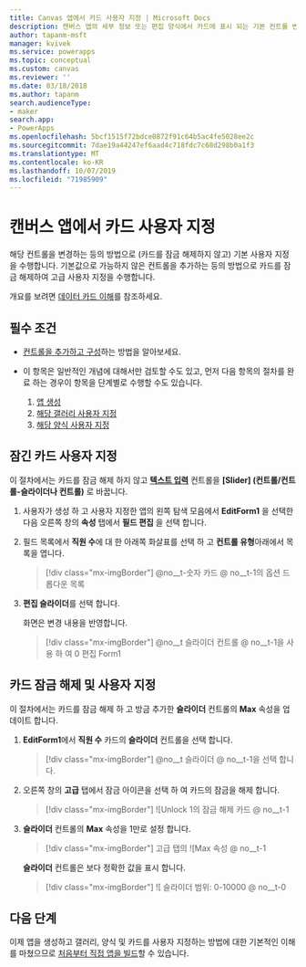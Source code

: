 ```yaml
---
title: Canvas 앱에서 카드 사용자 지정 | Microsoft Docs
description: 캔버스 앱의 세부 정보 또는 편집 양식에서 카드에 표시 되는 기본 컨트롤 변경
author: tapanm-msft
manager: kvivek
ms.service: powerapps
ms.topic: conceptual
ms.custom: canvas
ms.reviewer: ''
ms.date: 03/18/2018
ms.author: tapanm
search.audienceType:
- maker
search.app:
- PowerApps
ms.openlocfilehash: 5bcf1515f72bdce0872f91c64b5ac4fe5028ee2c
ms.sourcegitcommit: 7dae19a44247ef6aad4c718fdc7c68d298b0a1f3
ms.translationtype: MT
ms.contentlocale: ko-KR
ms.lasthandoff: 10/07/2019
ms.locfileid: "71985909"
---
```

# <a name="customize-a-card-in-a-canvas-app"></a>캔버스 앱에서 카드 사용자 지정

해당 컨트롤을 변경하는 등의 방법으로 (카드를 잠금 해제하지 않고) 기본 사용자 지정 을 수행합니다. 기본값으로 가능하지 않은 컨트롤을 추가하는 등의 방법으로 카드를 잠금 해제하여 고급 사용자 지정을 수행합니다.

개요를 보려면 [데이터 카드 이해](working-with-cards.md)를 참조하세요.

## <a name="prerequisites"></a>필수 조건

- [컨트롤을 추가하고 구성](add-configure-controls.md)하는 방법을 알아보세요.
- 이 항목은 일반적인 개념에 대해서만 검토할 수도 있고, 먼저 다음 항목의 절차를 완료 하는 경우이 항목을 단계별로 수행할 수도 있습니다.

    1. [앱 생성](data-platform-create-app.md)
    1. [해당 갤러리 사용자 지정](customize-layout-sharepoint.md)
    1. [해당 양식 사용자 지정](customize-forms-sharepoint.md)

## <a name="customize-a-locked-card"></a>잠긴 카드 사용자 지정

이 절차에서는 카드를 잠금 해제 하지 않고 **[텍스트 입력](controls/control-text-input.md)** 컨트롤을 **[Slider] (컨트롤/컨트롤-슬라이더나 컨트롤)** 로 바꿉니다.

1. 사용자가 생성 하 고 사용자 지정한 앱의 왼쪽 탐색 모음에서 **EditForm1** 을 선택한 다음 오른쪽 창의 **속성** 탭에서 **필드 편집** 을 선택 합니다.

1. 필드 목록에서 **직원 수**에 대 한 아래쪽 화살표를 선택 하 고 **컨트롤 유형**아래에서 목록을 엽니다.

    > [!div class="mx-imgBorder"]
    > @no__t-숫자 카드 @ no__t-1의 옵션 드롭다운 목록

1. **편집 슬라이더**를 선택 합니다.

    화면은 변경 내용을 반영합니다.

    > [!div class="mx-imgBorder"]
    > @no__t 슬라이더 컨트롤 @ no__t-1을 사용 하 여 0 편집 Form1

## <a name="unlock-and-customize-a-card"></a>카드 잠금 해제 및 사용자 지정

이 절차에서는 카드를 잠금 해제 하 고 방금 추가한 **슬라이더** 컨트롤의 **Max** 속성을 업데이트 합니다.

1. **EditForm1**에서 **직원 수** 카드의 **슬라이더** 컨트롤을 선택 합니다.

    > [!div class="mx-imgBorder"]
    > @no__t 슬라이더 @ no__t-1을 선택 합니다.

1. 오른쪽 창의 **고급** 탭에서 잠금 아이콘을 선택 하 여 카드의 잠금을 해제 합니다.

    > [!div class="mx-imgBorder"]
    > ![Unlock 1의 잠금 해제 카드 @ no__t-1

1. **슬라이더** 컨트롤의 **Max** 속성을 1만로 설정 합니다.

    > [!div class="mx-imgBorder"]
    > 고급 탭의 ![Max 속성 @ no__t-1

    **슬라이더** 컨트롤은 보다 정확한 값을 표시 합니다.

    > [!div class="mx-imgBorder"]
    > ![ 슬라이더 범위: 0-10000 @ no__t-0

## <a name="next-steps"></a>다음 단계

이제 앱을 생성하고 갤러리, 양식 및 카드를 사용자 지정하는 방법에 대한 기본적인 이해를 마쳤으므로 [처음부터 직접 앱을 빌드](data-platform-create-app-scratch.md)할 수 있습니다.